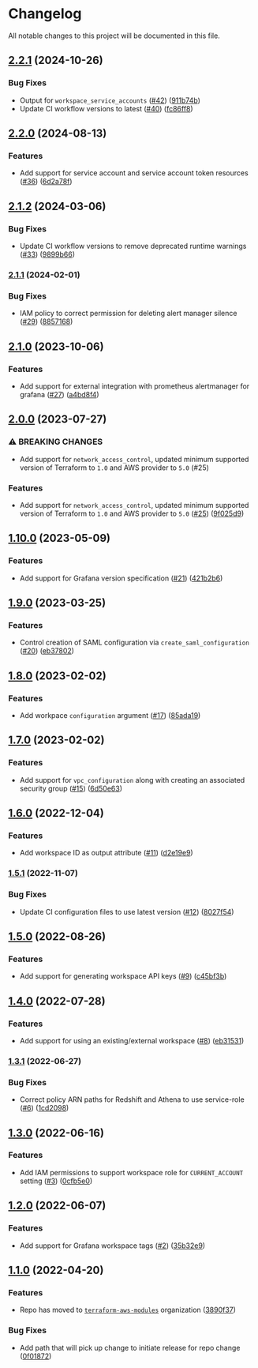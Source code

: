 # Changelog

All notable changes to this project will be documented in this file.

## [2.2.1](https://github.com/terraform-aws-modules/terraform-aws-managed-service-grafana/compare/v2.2.0...v2.2.1) (2024-10-26)


### Bug Fixes

* Output for `workspace_service_accounts` ([#42](https://github.com/terraform-aws-modules/terraform-aws-managed-service-grafana/issues/42)) ([911b74b](https://github.com/terraform-aws-modules/terraform-aws-managed-service-grafana/commit/911b74b1157d0d68f68441a10a828b9ba618b536))
* Update CI workflow versions to latest ([#40](https://github.com/terraform-aws-modules/terraform-aws-managed-service-grafana/issues/40)) ([fc86ff8](https://github.com/terraform-aws-modules/terraform-aws-managed-service-grafana/commit/fc86ff814e6749b9dda5cf4a8c36b5fd1df5cb82))

## [2.2.0](https://github.com/terraform-aws-modules/terraform-aws-managed-service-grafana/compare/v2.1.2...v2.2.0) (2024-08-13)


### Features

* Add support for service account and service account token resources ([#36](https://github.com/terraform-aws-modules/terraform-aws-managed-service-grafana/issues/36)) ([6d2a78f](https://github.com/terraform-aws-modules/terraform-aws-managed-service-grafana/commit/6d2a78f62de815bb036e1b4aef22def3e5cde919))

## [2.1.2](https://github.com/terraform-aws-modules/terraform-aws-managed-service-grafana/compare/v2.1.1...v2.1.2) (2024-03-06)


### Bug Fixes

* Update CI workflow versions to remove deprecated runtime warnings ([#33](https://github.com/terraform-aws-modules/terraform-aws-managed-service-grafana/issues/33)) ([9899b66](https://github.com/terraform-aws-modules/terraform-aws-managed-service-grafana/commit/9899b665c4aa8c98b884cbed0bf9e89131494cb1))

### [2.1.1](https://github.com/terraform-aws-modules/terraform-aws-managed-service-grafana/compare/v2.1.0...v2.1.1) (2024-02-01)


### Bug Fixes

* IAM policy to correct permission for deleting alert manager silence ([#29](https://github.com/terraform-aws-modules/terraform-aws-managed-service-grafana/issues/29)) ([8857168](https://github.com/terraform-aws-modules/terraform-aws-managed-service-grafana/commit/88571687dba922c69d1a8e0ae81c48fdb4c066ed))

## [2.1.0](https://github.com/terraform-aws-modules/terraform-aws-managed-service-grafana/compare/v2.0.0...v2.1.0) (2023-10-06)


### Features

* Add support for external integration with prometheus alertmanager for grafana ([#27](https://github.com/terraform-aws-modules/terraform-aws-managed-service-grafana/issues/27)) ([a4bd8f4](https://github.com/terraform-aws-modules/terraform-aws-managed-service-grafana/commit/a4bd8f4fa5bd3eef064c88c1ae0275663383a859))

## [2.0.0](https://github.com/terraform-aws-modules/terraform-aws-managed-service-grafana/compare/v1.10.0...v2.0.0) (2023-07-27)


### ⚠ BREAKING CHANGES

* Add support for `network_access_control`, updated minimum supported version of Terraform to `1.0` and AWS provider to `5.0` (#25)

### Features

* Add support for `network_access_control`, updated minimum supported version of Terraform to `1.0` and AWS provider to `5.0` ([#25](https://github.com/terraform-aws-modules/terraform-aws-managed-service-grafana/issues/25)) ([9f025d9](https://github.com/terraform-aws-modules/terraform-aws-managed-service-grafana/commit/9f025d98e691951b8e9db3992aa8293a1b49d3cf))

## [1.10.0](https://github.com/terraform-aws-modules/terraform-aws-managed-service-grafana/compare/v1.9.0...v1.10.0) (2023-05-09)


### Features

* Add support for Grafana version specification ([#21](https://github.com/terraform-aws-modules/terraform-aws-managed-service-grafana/issues/21)) ([421b2b6](https://github.com/terraform-aws-modules/terraform-aws-managed-service-grafana/commit/421b2b698a965ea4c983da7ccc8e716f76abb009))

## [1.9.0](https://github.com/terraform-aws-modules/terraform-aws-managed-service-grafana/compare/v1.8.0...v1.9.0) (2023-03-25)


### Features

* Control creation of SAML configuration via `create_saml_configuration` ([#20](https://github.com/terraform-aws-modules/terraform-aws-managed-service-grafana/issues/20)) ([eb37802](https://github.com/terraform-aws-modules/terraform-aws-managed-service-grafana/commit/eb3780220dc426166522197d7a35437ed4503990))

## [1.8.0](https://github.com/terraform-aws-modules/terraform-aws-managed-service-grafana/compare/v1.7.0...v1.8.0) (2023-02-02)


### Features

* Add workpace `configuration` argument ([#17](https://github.com/terraform-aws-modules/terraform-aws-managed-service-grafana/issues/17)) ([85ada19](https://github.com/terraform-aws-modules/terraform-aws-managed-service-grafana/commit/85ada198438acd218ee1e10850f2ff820de73be3))

## [1.7.0](https://github.com/terraform-aws-modules/terraform-aws-managed-service-grafana/compare/v1.6.0...v1.7.0) (2023-02-02)


### Features

* Add support for `vpc_configuration` along with creating an associated security group ([#15](https://github.com/terraform-aws-modules/terraform-aws-managed-service-grafana/issues/15)) ([6d50e63](https://github.com/terraform-aws-modules/terraform-aws-managed-service-grafana/commit/6d50e6336b44045ab63c6d1cac31514b61feee98))

## [1.6.0](https://github.com/terraform-aws-modules/terraform-aws-managed-service-grafana/compare/v1.5.1...v1.6.0) (2022-12-04)


### Features

* Add workspace ID as output attribute ([#11](https://github.com/terraform-aws-modules/terraform-aws-managed-service-grafana/issues/11)) ([d2e19e9](https://github.com/terraform-aws-modules/terraform-aws-managed-service-grafana/commit/d2e19e94eb72c6877372e75b1a8fd79fdc19a152))

### [1.5.1](https://github.com/terraform-aws-modules/terraform-aws-managed-service-grafana/compare/v1.5.0...v1.5.1) (2022-11-07)


### Bug Fixes

* Update CI configuration files to use latest version ([#12](https://github.com/terraform-aws-modules/terraform-aws-managed-service-grafana/issues/12)) ([8027f54](https://github.com/terraform-aws-modules/terraform-aws-managed-service-grafana/commit/8027f549a69ac565bd13a0ed10e22844945eb68e))

## [1.5.0](https://github.com/terraform-aws-modules/terraform-aws-managed-service-grafana/compare/v1.4.0...v1.5.0) (2022-08-26)


### Features

* Add support for generating workspace API keys ([#9](https://github.com/terraform-aws-modules/terraform-aws-managed-service-grafana/issues/9)) ([c45bf3b](https://github.com/terraform-aws-modules/terraform-aws-managed-service-grafana/commit/c45bf3b9a3dcaf519f603292fd981c97f595e367))

## [1.4.0](https://github.com/terraform-aws-modules/terraform-aws-managed-service-grafana/compare/v1.3.1...v1.4.0) (2022-07-28)


### Features

* Add support for using an existing/external workspace ([#8](https://github.com/terraform-aws-modules/terraform-aws-managed-service-grafana/issues/8)) ([eb31531](https://github.com/terraform-aws-modules/terraform-aws-managed-service-grafana/commit/eb31531ab9af3393d601bdd6a7d243d8fa98b703))

### [1.3.1](https://github.com/terraform-aws-modules/terraform-aws-managed-service-grafana/compare/v1.3.0...v1.3.1) (2022-06-27)


### Bug Fixes

* Correct policy ARN paths for Redshift and Athena to use service-role ([#6](https://github.com/terraform-aws-modules/terraform-aws-managed-service-grafana/issues/6)) ([1cd2098](https://github.com/terraform-aws-modules/terraform-aws-managed-service-grafana/commit/1cd2098bd93eea9f35b78b98f7dd51fe0791dd33))

## [1.3.0](https://github.com/terraform-aws-modules/terraform-aws-managed-service-grafana/compare/v1.2.0...v1.3.0) (2022-06-16)


### Features

* Add IAM permissions to support workspace role for `CURRENT_ACCOUNT` setting ([#3](https://github.com/terraform-aws-modules/terraform-aws-managed-service-grafana/issues/3)) ([0cfb5e0](https://github.com/terraform-aws-modules/terraform-aws-managed-service-grafana/commit/0cfb5e07cd8f949075f5a0939f581b0fa6993672))

## [1.2.0](https://github.com/terraform-aws-modules/terraform-aws-managed-service-grafana/compare/v1.1.0...v1.2.0) (2022-06-07)


### Features

* Add support for Grafana workspace tags ([#2](https://github.com/terraform-aws-modules/terraform-aws-managed-service-grafana/issues/2)) ([35b32e9](https://github.com/terraform-aws-modules/terraform-aws-managed-service-grafana/commit/35b32e9d4e3adb306f8b5e7315ee5c900fb88b4b))

## [1.1.0](https://github.com/clowdhaus/terraform-aws-managed-service-grafana/compare/v1.0.1...v1.1.0) (2022-04-20)


### Features

* Repo has moved to [`terraform-aws-modules`](https://github.com/terraform-aws-modules/terraform-aws-managed-service-grafana) organization ([3890f37](https://github.com/clowdhaus/terraform-aws-managed-service-grafana/commit/3890f3772e74becc18b3c506548d36d98bea9251))


### Bug Fixes

* Add path that will pick up change to initiate release for repo change ([0f01872](https://github.com/clowdhaus/terraform-aws-managed-service-grafana/commit/0f01872c8ea8bbe913323396f22deecd5f617d04))
